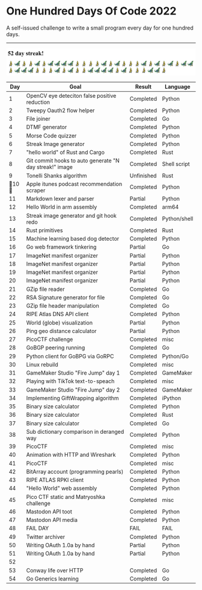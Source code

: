 # One Hundred Days Of Code 2022

A self-issued challenge to write a small program every day for one hundred days.

---
![day_6 project lol](media/streak.jpg)

| Day    | Goal                                                    | Result     | Language     |
|--------|---------------------------------------------------------|------------|--------------|
| 1      | OpenCV eye deteciton false positive reduction           | Completed  | Python       |
| 2      | Tweepy Oauth2 flow helper                               | Completed  | Python       |
| 3      | File joiner                                             | Completed  | Go           |
| 4      | DTMF generator                                          | Completed  | Python       |
| 5      | Morse Code quizzer                                      | Completed  | Python       |
| 6      | Streak Image generator                                  | Completed  | Python       |
| 7      | "hello world" of Rust and Cargo                         | Completed  | Rust         |
| 8      | Git commit hooks to auto generate "N day streak!" image | Completed  | Shell script |
| 9      | Tonelli Shanks algorithm                                | Unfinished | Rust         |
| 🎉10🎉 | Apple itunes podcast recommendation scraper             | Completed  | Python       |
| 11     | Markdown lexer and parser                               | Partial    | Python       | 
| 12     | Hello World in arm assembly                             | Completed  | arm64        |
| 13     | Streak image generator and git hook redo                | Completed  | Python/shell |
| 14     | Rust primitives                                         | Completed  | Rust         | 
| 15     | Machine learning based dog detector                     | Completed  | Python       | 
| 16     | Go web framework tinkering                              | Partial    | Go           |
| 17     | ImageNet manifest organizer                             | Partial    | Python       |
| 18     | ImageNet manifest organizer                             | Partial    | Python       |
| 19     | ImageNet manifest organizer                             | Partial    | Python       |
| 20     | ImageNet manifest organizer                             | Partial    | Python       |
| 21     | GZip file reader                                        | Completed  | Go           |
| 22     | RSA Signature generator for file                        | Completed  | Go           |
| 23     | GZip file header manipulation                           | Completed  | Go           |
| 24     | RIPE Atlas DNS API client                               | Completed  | Python       |
| 25     | World (globe) visualization                             | Partial    | Python       |
| 26     | Ping geo distance calculator                            | Partial    | Python       |
| 27     | PicoCTF challenge                                       | Completed  | misc         |
| 28     | GoBGP peering running                                   | Completed  | Go           |
| 29     | Python client for GoBPG via GoRPC                       | Completed  | Python/Go    |
| 30     | Linux rebuild                                           | Completed  | misc         |
| 31     | GameMaker Studio "Fire Jump" day 1                      | Completed  | GameMaker    |
| 32     | Playing with TikTok text-to-speach                      | Completed  | misc         |
| 33     | GameMaker Studio "Fire Jump" day 2                      | Completed  | GameMaker    |
| 34     | Implementing GiftWrapping algorithm                     | Completed  | iPython      |
| 35     | Binary size calculator                                  | Completed  | Python       |
| 36     | Binary size calculator                                  | Completed  | Rust         |
| 37     | Binary size calculator                                  | Completed  | Go           |
| 38     | Sub dictionary comparison in deranged way               | Completed  | Python       |
| 39     | PicoCTF                                                 | Completed  | misc         |
| 40     | Animation with HTTP and Wireshark                       | Completed  | Python       |
| 41     | PicoCTF                                                 | Completed  | misc         |
| 42     | BitArray account (programming pearls)                   | Completed  | Python       |
| 43     | RIPE ATLAS RPKI client                                  | Completed  | Python       |
| 44     | "Hello World" web assembly                              | Completed  | Python       |
| 45     | Pico CTF static and Matryoshka challenge                | Completed  | misc         |
| 46     | Mastodon API toot                                       | Completed  | Python       |
| 47     | Mastodon API media                                      | Completed  | Python       |
| 48     | FAIL DAY                                                | FAIL       | FAIL         |
| 49     | Twitter archiver                                        | Completed  | Python       |
| 50     | Writing OAuth 1.0a by hand                              | Partial    | Python       |
| 51     | Writing OAuth 1.0a by hand                              | Partial    | Python       |
| 52     ||||
| 53     | Conway life over HTTP                                   | Completed  | Go           | 
| 54     | Go Generics learning                                    | Completed  | Go           |





